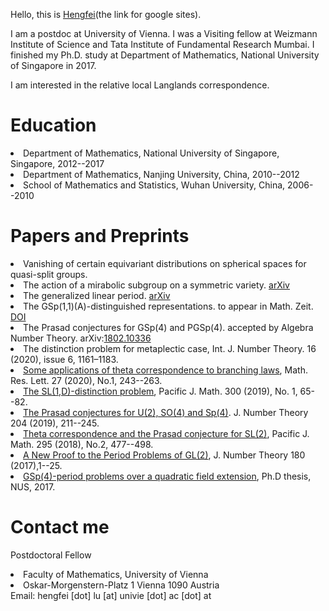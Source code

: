 


Hello, this is <a href="https://sites.google.com/site/luhengfei1018/home">Hengfei</a>(the link for google sites). 
<p>
I am a postdoc at University of Vienna. I was a Visiting fellow at Weizmann Institute of Science and Tata Institute of Fundamental Research Mumbai. I finished my Ph.D. study at Department of Mathematics, National University of Singapore in 2017.
 </p> 
  <p>
 I am interested in the relative local Langlands correspondence.
</p>

<h1> Education </h1>
<p>
<li> Department of Mathematics, National University of Singapore, Singapore, 2012--2017 </li>
 <li> Department of Mathematics, Nanjing University, China, 2010--2012 </li>
 <li> School of Mathematics and Statistics, Wuhan University, China, 2006--2010 </li>
</p>

<h1> Papers and Preprints </h1>
<p>
 <li> Vanishing of certain equivariant distributions on spherical spaces for quasi-split groups.
  </li>

  <li> The action of a mirabolic subgroup on a symmetric variety. <a href="https://arxiv.org/abs/2008.08463"> arXiv</a>
   </li>
 <li> The generalized linear period. <a href="https://arxiv.org/abs/2004.00447v2"> arXiv</a>
  </li>
   <li>The GSp(1,1)(A)-distinguished representations. to appear in Math. Zeit. <a href="https://doi.org/10.1007/s00209-020-02607-4">DOI</a>
 </li>
 <li> The Prasad conjectures for GSp(4) and PGSp(4). accepted by Algebra Number Theory. arXiv:<a href="https://arxiv.org/abs/1802.10336v4">1802.10336 </a></li>
 <li> The distinction problem for metaplectic case, Int. J. Number Theory. 16 (2020), issue 6, 1161–1183. 
  </li>
 <li> <a href="https://www.intlpress.com/site/pub/pages/journals/items/mrl/content/vols/0027/0001/a012/index.php"> Some applications of theta correspondence to branching laws</a>, Math. Res. Lett. 27 (2020), No.1, 243--263. 
 </li>
<li> <a href="https://msp.org/pjm/2019/300-1/p04.xhtml">The SL(1,D)-distinction problem</a>, Pacific J. Math. 300 (2019), No. 1, 65--82. </li>
<li><a href="https://doi.org/10.1016/j.jnt.2019.04.002">The Prasad conjectures for U(2), SO(4) and Sp(4)</a>. J. Number Theory 204 (2019), 211--245.
  </li>
<li> <a href="https://msp.org/pjm/2018/295-2/p12.xhtml">Theta correspondence and the Prasad conjecture for SL(2)</a>,
 Pacific J. Math. 295 (2018), No.2, 477--498. </li> 
<li><a href="https://doi.org/10.1016/j.jnt.2017.03.010">A New Proof to the Period Problems of GL(2)</a>,
 J. Number Theory 180 (2017),1--25. </li>
<li><a href="http://scholarbank.nus.sg/handle/10635/135863">GSp(4)-period problems over a quadratic field extension</a>, 
 Ph.D thesis, NUS, 2017.</li>
 </p>

<h1> Contact me </h1>

<p>
Postdoctoral Fellow 
 
<li>Faculty of Mathematics, 
University of Vienna </li>
<li>Oskar-Morgenstern-Platz 1 Vienna 1090 Austria </li>
Email: hengfei [dot] lu [at] univie [dot] ac [dot] at 
</p>

